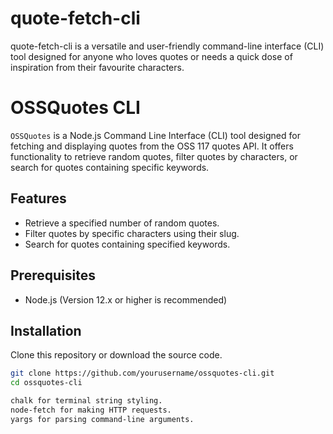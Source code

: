 # quote-fetch-cli
quote-fetch-cli is a versatile and user-friendly command-line interface (CLI) tool designed for anyone who loves quotes or needs a quick dose of inspiration from their favourite characters.

# OSSQuotes CLI

`OSSQuotes` is a Node.js Command Line Interface (CLI) tool designed for fetching and displaying quotes from the OSS 117 quotes API. It offers functionality to retrieve random quotes, filter quotes by characters, or search for quotes containing specific keywords.

## Features

- Retrieve a specified number of random quotes.
- Filter quotes by specific characters using their slug.
- Search for quotes containing specified keywords.

## Prerequisites

- Node.js (Version 12.x or higher is recommended)

## Installation

Clone this repository or download the source code.

```sh
git clone https://github.com/yourusername/ossquotes-cli.git
cd ossquotes-cli

chalk for terminal string styling.
node-fetch for making HTTP requests.
yargs for parsing command-line arguments.
